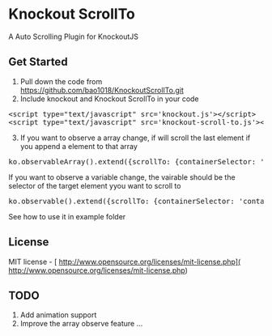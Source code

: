 # Knockout ScrollTo

A Auto Scrolling Plugin for KnockoutJS

##  Get Started
1. Pull down the code from https://github.com/bao1018/KnockoutScrollTo.git
2. Include knockout and Knockout ScrollTo in your code
<pre>
&lt;script type="text/javascript" src='knockout.js'&gt;&lt;/script&gt;
&lt;script type="text/javascript" src='knockout-scroll-to.js'&gt;&lt;/script&gt;
</pre>
3. If you want to observe a array change, if will scroll the last element if you append a element to that array
<pre>
ko.observableArray().extend({scrollTo: {containerSelector: 'container_selector'}})
</pre>
If you want to observe a variable change, the vairable should be the selector of the target element yyou want to scroll to
<pre>
ko.observable().extend({scrollTo: {containerSelector: 'container_selector'}})
</pre>

See how to use it in example folder

## License

MIT license - [ http://www.opensource.org/licenses/mit-license.php]( http://www.opensource.org/licenses/mit-license.php)

## TODO
1. Add animation support
2. Improve the array observe feature
...








